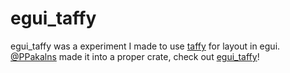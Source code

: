 # egui_taffy 

egui_taffy was a experiment I made to use [taffy](https://github.com/DioxusLabs/taffy) for layout in egui.
[@PPakalns](https://github.com/PPakalns) made it into a proper crate, check out [egui_taffy](https://github.com/PPakalns/egui_taffy)!

